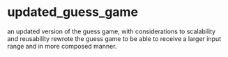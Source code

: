 # updated_guess_game
an updated version of the guess game, with considerations to scalability and reusability
rewrote the guess game to be able to receive a larger input range and in more composed manner.
